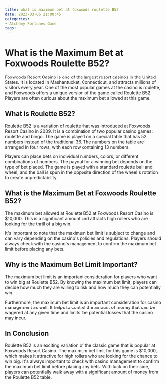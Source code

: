 ```yaml
---
title: what is maximum bet at foxwoods roulette B52
date: 2023-03-06 21:00:45
categories:
- Alchemy Fortunes Game
tags:
---
```



# What is the Maximum Bet at Foxwoods Roulette B52?

Foxwoods Resort Casino is one of the largest resort casinos in the United States. It is located in Mashantucket, Connecticut, and attracts millions of visitors every year. One of the most popular games at the casino is roulette, and Foxwoods offers a unique version of the game called Roulette B52. Players are often curious about the maximum bet allowed at this game.

## What is Roulette B52?

Roulette B52 is a variation of roulette that was introduced at Foxwoods Resort Casino in 2009. It is a combination of two popular casino games: roulette and bingo. The game is played on a special table that has 52 numbers instead of the traditional 36. The numbers on the table are arranged in four rows, with each row containing 13 numbers.

Players can place bets on individual numbers, colors, or different combinations of numbers. The payout for a winning bet depends on the type of bet placed. The game is played with a standard roulette ball and wheel, and the ball is spun in the opposite direction of the wheel's rotation to create unpredictability.

## What is the Maximum Bet at Foxwoods Roulette B52?

The maximum bet allowed at Roulette B52 at Foxwoods Resort Casino is $10,000. This is a significant amount and attracts high rollers who are looking for the thrill of a big win.

It's important to note that the maximum bet limit is subject to change and can vary depending on the casino's policies and regulations. Players should always check with the casino's management to confirm the maximum bet limit before placing any bets.

## Why is the Maximum Bet Limit Important?

The maximum bet limit is an important consideration for players who want to win big at Roulette B52. By knowing the maximum bet limit, players can decide how much they are willing to risk and how much they can potentially win.

Furthermore, the maximum bet limit is an important consideration for casino management as well. It helps to control the amount of money that can be wagered at any given time and limits the potential losses that the casino may incur.

## In Conclusion

Roulette B52 is an exciting variation of the classic game that is popular at Foxwoods Resort Casino. The maximum bet limit for this game is $10,000, which makes it attractive for high rollers who are looking for the chance to win big. It's always important to check with casino management to confirm the maximum bet limit before placing any bets. With luck on their side, players can potentially walk away with a significant amount of money from the Roulette B52 table.